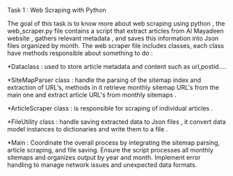 Task 1 : Web Scraping with Python

The goal of this task is to know more about web scraping using python , the web_scraper.py file contains a script that extract articles from Al Mayadeen website , gathers relevant metadata , and saves this information into Json files organized by month. 
The web scraper file includes classes, each class have methods responsible about something to do :

*Dataclass : used to store article metadata and content such as url,postid....

*SiteMapParser class : handle the parsing of the sitemap index and extraction of URL's, methods in it retrieve monthly sitemap URL's from the main one and extract article URL's from monthly sitemaps .

*ArticleScraper class : is responsible for scraping of individual articles .

*FileUtility class : handle saving extracted data to Json files , it convert data model instances to dictionaries and write them to a file .

*Main : Coordinate the overall process by integrating the sitemap parsing, article scraping, and file saving. Ensure the script processes all monthly sitemaps and organizes output by year and month. Implement error handling to manage network issues and unexpected data formats.

